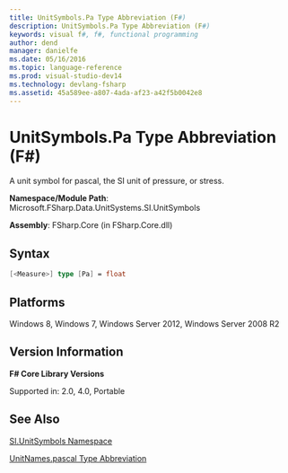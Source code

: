 ```yaml
---
title: UnitSymbols.Pa Type Abbreviation (F#)
description: UnitSymbols.Pa Type Abbreviation (F#)
keywords: visual f#, f#, functional programming
author: dend
manager: danielfe
ms.date: 05/16/2016
ms.topic: language-reference
ms.prod: visual-studio-dev14
ms.technology: devlang-fsharp
ms.assetid: 45a589ee-a807-4ada-af23-a42f5b0042e8 
---
```


# UnitSymbols.Pa Type Abbreviation (F#)

A unit symbol for pascal, the SI unit of pressure, or stress.

**Namespace/Module Path**: Microsoft.FSharp.Data.UnitSystems.SI.UnitSymbols

**Assembly**: FSharp.Core (in FSharp.Core.dll)


## Syntax

```fsharp
[<Measure>] type [Pa] = float
```

## Platforms
Windows 8, Windows 7, Windows Server 2012, Windows Server 2008 R2


## Version Information
**F# Core Library Versions**

Supported in: 2.0, 4.0, Portable

## See Also
[SI.UnitSymbols Namespace](SI.UnitSymbols-Namespace-%5BFSharp%5D.md)

[UnitNames.pascal Type Abbreviation](UnitNames.pascal-Type-Abbreviation-%5BFSharp%5D.md)